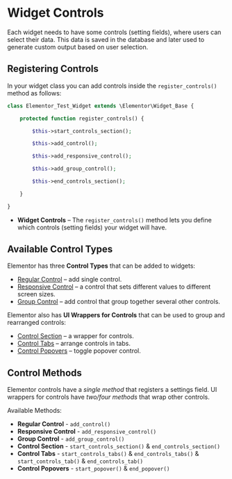 # Widget Controls

Each widget needs to have some controls (setting fields), where users can select their data. This data is saved in the database and later used to generate custom output based on user selection.

## Registering Controls

In your widget class you can add controls inside the `register_controls()` method as follows:

```php
class Elementor_Test_Widget extends \Elementor\Widget_Base {

	protected function register_controls() {

		$this->start_controls_section();

		$this->add_control();

		$this->add_responsive_control();

		$this->add_group_control();

		$this->end_controls_section();

	}

}
```

* **Widget Controls** – The `register_controls()` method lets you define which controls (setting fields) your widget will have.

## Available Control Types

Elementor has three **Control Types** that can be added to widgets:

* [Regular Control](./regular-control) – add single control.
* [Responsive Control](./responsive-control) – a control that sets different values to different screen sizes.
* [Group Control](./group-control) – add control that group together several other controls.

Elementor also has **UI Wrappers for Controls** that can be used to group and rearranged controls:

* [Control Section](./control-section) – a wrapper for controls.
* [Control Tabs](./control-tabs) – arrange controls in tabs.
* [Control Popovers](./control-popovers) – toggle popover control.

## Control Methods

Elementor controls have a *single method* that registers a settings field. UI wrappers for controls have *two/four methods* that wrap other controls.

Available Methods:

* **Regular Control** - `add_control()`
* **Responsive Control** - `add_responsive_control()`
* **Group Control** - `add_group_control()`
* **Control Section** - `start_controls_section()` & `end_controls_section()`
* **Control Tabs** - `start_controls_tabs()` & `end_controls_tabs()` & `start_controls_tab()` & `end_controls_tab()`
* **Control Popovers** - `start_popover()` & `end_popover()`
